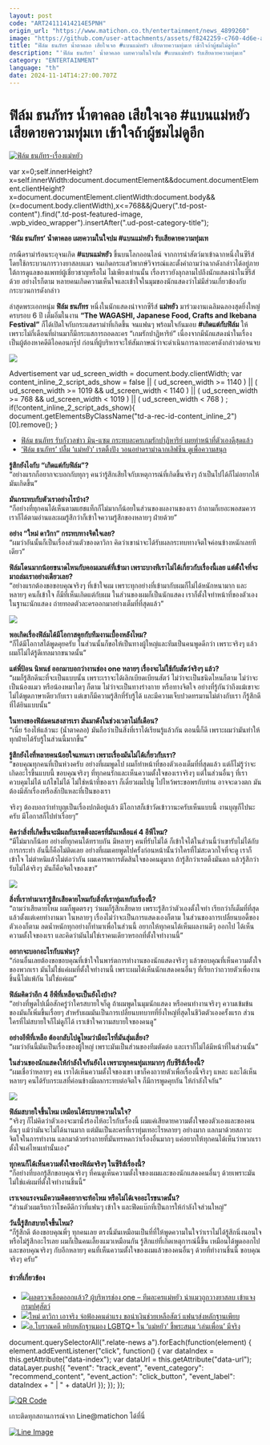 ```yaml
---
layout: post
code: "ART24111414214E5PNH"
origin_url: "https://www.matichon.co.th/entertainment/news_4899260"
image: "https://github.com/user-attachments/assets/f8242259-c760-4d6e-af58-8a7796bffa2a"
title: "ฟิล์ม ธนภัทร น้ำตาคลอ เสียใจเจอ #แบนแม่หยัว เสียดายความทุ่มเท เข้าใจถ้าผู้ชมไม่ดูอีก"
description: "'ฟิล์ม ธนภัทร' น้ำตาคลอ เผยความในใจปม #แบนแม่หยัว รับเสียดายความทุ่มเท"
category: "ENTERTAINMENT"
language: "th"
date: 2024-11-14T14:27:00.707Z
---
```


# ฟิล์ม ธนภัทร น้ำตาคลอ เสียใจเจอ #แบนแม่หยัว เสียดายความทุ่มเท เข้าใจถ้าผู้ชมไม่ดูอีก

[![](https://www.matichon.co.th/wp-content/uploads/2024/11/ฟิล์ม-ธนภัทร-เรื่องแม่หยัว.jpg "ฟิล์ม ธนภัทร-เรื่องแม่หยัว")](https://www.matichon.co.th/wp-content/uploads/2024/11/ฟิล์ม-ธนภัทร-เรื่องแม่หยัว.jpg)

var x=0;self.innerHeight?x=self.innerWidth:document.documentElement&&document.documentElement.clientHeight?x=document.documentElement.clientWidth:document.body&&(x=document.body.clientWidth),x<=768&&jQuery(".td-post-content").find(".td-post-featured-image, .wpb\_video\_wrapper").insertAfter(".ud-post-category-title");

**‘ฟิล์ม ธนภัทร’ น้ำตาคลอ เผยความในใจปม #แบนแม่หยัว รับเสียดายความทุ่มเท**

กรณีดราม่าร้อนระอุจนเกิด **#แบนแม่หยัว** ขึ้นบนโลกออนไลน์ จากการนำสัตว์มาเข้าฉากหนึ่งในซีรีส์ โดยใช้กระบวนการวางยาสลบแมว จนเกิดกระแสวิพากษ์วิจารณ์และตั้งคำถามว่าฉากดังกล่าวได้อยู่ภายใต้การดูแลของแพทย์ผู้เชี่ยวชาญหรือไม่ ไม่เพียงเท่านนั้น เรื่องราวยังลุกลามไปถึงนักแสดงนำในซีรีส์ด้วย อย่างไรก็ตาม หลายคนเกิดความเห็นใจและเข้าใจในมุมของนักแสดงว่าไม่มีส่วนเกี่ยวข้องกับกระบวนการดังกล่าว

ล่าสุดพระเอกหนุ่ม **ฟิล์ม ธนภัทร** หนึ่งในนักแสดงนำจากซีรีส์ **แม่หยัว** มาร่วมงานเฉลิมฉลองสุดยิ่งใหญ่ครบรอบ 6 ปี เต็มอิ่มในงาน **“The WAGASHI, Japanese Food, Crafts and Ikebana Festival”** ก็ได้เปิดใจกับกระแสดราม่าที่เกิดขึ้น จนแฟนๆ พร้อมใจกันมอบ **#เกิดแต่กับฟิล์ม** ให้ เพราะไม่กี่เดือนที่ผ่านมาก็มีกระแสการถอดละคร “เกมรักปาฏิหาริย์” เนื่องจากมีนักแสดงนำในเรื่องเป็นผู้ต้องหาคดีดิไอคอนกรุ๊ป ก่อนที่ผู้บริหารจะให้สัมภาษณ์ว่าจะดำเนินการฉายละครดังกล่าวต่อจนจบ

![](https://www.matichon.co.th/wp-content/uploads/2024/11/143844_0.jpg)

Advertisement var ud\_screen\_width = document.body.clientWidth; var content\_inline\_2\_script\_ads\_show = false || ( ud\_screen\_width >= 1140 ) || ( ud\_screen\_width >= 1019 && ud\_screen\_width < 1140 ) || ( ud\_screen\_width >= 768 && ud\_screen\_width < 1019 ) || ( ud\_screen\_width < 768 ) ; if(!content\_inline\_2\_script\_ads\_show){ document.getElementsByClassName("td-a-rec-id-content\_inline\_2")\[0\].remove(); }

*   [ฟิล์ม ธนภัทร รับกังวลข่าว มิน-แซม กระทบละครเกมรักปาฏิหาริย์ เผยทำหน้าที่ตัวเองดีสุดแล้ว](https://www.matichon.co.th/entertainment/news_4852174)
*   [‘ฟิล์ม ธนภัทร’ ปลื้ม ‘แม่หยัว’ เรตติ้งปัง วอนอย่าดราม่าฉากเลิฟซีน ดูเพื่อความสนุก](https://www.matichon.co.th/entertainment/news_4879791)

**รู้สึกยังไงกับ “เกิดแต่กับฟิล์ม”?**  
“อย่างแรกก็อยากจะบอกกับทุกๆ คนว่ารู้สึกเสียใจกับเหตุการณ์ที่เกิดขึ้นจริงๆ ถ้าเป็นไปได้ก็ไม่อยากให้มันเกิดขึ้น”

**มันกระทบกับตัวเราอย่างไรบ้าง?**  
“ก็อย่างที่ทุกคนได้เห็นตามแฮชแท็กก็ไม่มากก็น้อยในส่วนของผลงานของเรา ถ้าถามก็เยอะพอสมควร เราก็ได้ตามอ่านและผมรู้สึกว่าก็เข้าใจความรู้สึกของหลายๆ ฝ่ายด้วย”

**อย่าง “ใหม่ ดาวิกา” กระทบทางจิตใจเลย?**  
“ผมว่าอันนั้นก็เป็นเรื่องส่วนตัวของดาวิกา คิดว่าเขาน่าจะได้รับผลกระทบทางจิตใจค่อนข้างหนักเลยทีเดียว”

**ฟิล์มโดนมากน้อยขนาดไหนกับคอมเมนต์ที่เข้ามา เพราะบางทีเราไม่ได้เกี่ยวกับเรื่องนี้เลย แต่ตั้งใจที่จะมาถล่มเราอย่างเดียวเลย?**  
“อย่างแรกต้องขอขอบคุณจริงๆ ที่เข้าใจผม เพราะทุกอย่างที่เข้ามากับผมก็ไม่ได้หนักหนามาก และหลายๆ คนก็เข้าใจ ก็มีที่เห็นเกิดแต่กับผม ในส่วนของผมก็เป็นนักแสดง เราก็ตั้งใจทำหน้าที่ของตัวเองในฐานะนักแสดง ถ่ายทอดตัวละครออกมาอย่างเต็มที่ที่สุดแล้ว”

![](https://www.matichon.co.th/wp-content/uploads/2024/11/143846_0.jpg)

**พอเกิดเรื่องฟิล์มได้มีโอกาสคุยกับทีมงานเบื้องหลังไหม?**  
“ก็ได้มีโอกาสได้พูดคุยครับ ในส่วนนั้นก็ขอให้เป็นทางผู้ใหญ่และทีมเป็นคนพูดดีกว่า เพราะจริงๆ แล้วผมก็ไม่ได้รู้ดีเทลมากขนาดนั้น”

**แต่พี่ป้อน นิพนธ์ ออกมาบอกว่างานช่อง one หลายๆ เรื่องจะไม่ใช้กับสัตว์จริงๆ แล้ว?**  
“ผมก็รู้สึกดีนะที่จะเป็นแบบนั้น เพราะเราจะได้เลิกเบียดเบียนสัตว์ ไม่ว่าจะเป็นชนิดไหนก็ตาม ไม่ว่าจะเป็นน้องแมว หรือน้องหมาใดๆ ก็ตาม ไม่ว่าจะเป็นทางร่างกาย หรือทางจิตใจ อย่างที่รู้กันว่าถึงแม้เขาจะไม่ได้พูดภาษาเดียวกับเรา แต่เขาก็มีความรู้สึกที่รับรู้ได้ และมีความเจ็บปวดทรมานไม่ต่างกับเรา ก็รู้สึกดีที่ได้ยินแบบนั้น”

**ในทางของฟิล์มคนสงสารเรา มันมาดังในช่วงเวลาไม่กี่เดือน?**  
“เนี่ย ร้องไห้แล้วนะ (น้ำตาคลอ) มันถือว่าเป็นสิ่งที่เราได้เรียนรู้แล้วกัน ตอนนี้ก็ดี เพราะผมว่ามันทำให้ทุกฝ่ายได้รับรู้ในส่วนนี้มากขึ้น”

**รู้สึกยังไงที่หลายคนน้อยใจแทนเรา เพราะเรื่องมันไม่ได้เกี่ยวกับเรา?**  
“ขอบคุณทุกคนที่เป็นห่วงครับ อย่างที่ผมพูดไป ผมก็ทำหน้าที่ของตัวเองเต็มที่ที่สุดแล้ว แต่ก็ไม่รู้ว่าจะเกิดอะไรขึ้นแบบนี้ ขอบคุณจริงๆ ที่ทุกคนรักและเห็นความตั้งใจของเราจริงๆ แต่ในส่วนอื่นๆ ที่เราควบคุมไม่ได้ แก้ไขไม่ได้ ไม่ใช่หน้าที่ของเรา ก็เดี๋ยวผมไปมู ไปไหว้พระขอพรกับท่าน อาจจะดวงตก มันต้องมีสักเรื่องหรือสักปีแหละที่เป็นของเรา

จริงๆ ต้องบอกว่าทำบุญเป็นเรื่องปกติอยู่แล้ว มีโอกาสก็เข้าวัดเข้าวานะครับเห็นแบบนี้ งานบุญก็ไปนะครับ มีโอกาสก็ไปทำเรื่อยๆ”

**คิดว่าสิ่งที่เกิดขึ้นจะมีผลกับเรตติ้งละครที่มันเหลือแค่ 4 อีพีไหม?**  
“มีไม่มากก็น้อย อย่างที่ทุกคนได้ทราบกัน มีหลายๆ คนที่รับไม่ได้ ก็เข้าใจได้ในส่วนนี้ว่าเขารับไม่ได้กับการกระทำ อันนี้ก็คือไม่ติดเลย อย่างที่ผมเคยพูดไปครั้งก่อนหน้านั้นว่าใครที่ไม่สะดวกใจที่จะดู เราก็เข้าใจ ไม่ตำหนิแล้วไม่ต่อว่ากัน ผมเคารพการตัดสินใจของคนดูมาก ถ้ารู้สึกว่าเรตติ้งมันตก แล้วรู้สึกว่ารับไม่ได้จริงๆ มันก็คือจิตใจของเขา”

![](https://www.matichon.co.th/wp-content/uploads/2024/11/143854_0-819x1024.jpg)

**สิ่งที่เราทำมาเรารู้สึกเสียดายไหมกับสิ่งที่เราทุ่มเทกับเรื่องนี้?**  
“ถามว่าเสียดายไหม ผมก็พูดตรงๆ ว่าผมก็รู้สึกเสียดาย เพราะรู้สึกว่าตัวเองตั้งใจทำ เรียกว่าก็เต็มที่ที่สุดแล้วตั้งแต่เคยทำงานมา ในหลายๆ เรื่องไม่ว่าจะเป็นการแสดงเองก็ตาม ในส่วนของการเปลี่ยนบอดี้ของตัวเองก็ตาม ลดน้ำหนักทุกอย่างก็ทำมาเพื่อในส่วนนี้ อยากให้ทุกคนได้เห็นผลงานดีๆ ออกไป ได้เห็นความตั้งใจของเรา และคิดว่ามันไม่ใช่เราคนเดียวหรอกที่ตั้งใจทำงานนี้”

**อยากจะบอกอะไรกับแฟนๆ?**  
“ก่อนอื่นเลยต้องขอขอบคุณที่เข้าใจในพาร์ตการทำงานของนักแสดงจริงๆ แล้วขอบคุณที่เห็นความตั้งใจของพวกเรา มันไม่ใช่แค่ผมที่ตั้งใจทำงานนี้ เพราะผมได้เห็นนักแสดงคนอื่นๆ ที่เรียกว่าถวายตัวเพื่องานชิ้นนี้ไม่แพ้กัน ไม่ใช่แค่ผม”

**ฟิล์มคิดว่าอีก 4 อีพีที่เหลือจะเป็นยังไงบ้าง?**  
“อย่างที่พูดไปเมื่อสักครู่ว่าใครสบายใจก็ดู ถ้าผมพูดในมุมนักแสดง หรือคนทำงานจริงๆ ความเข้มข้นของมันก็เพิ่มขึ้นเรื่อยๆ สำหรับผมมันเป็นการเปลี่ยนบทบาทที่ยิ่งใหญ่ที่สุดในชีวิตตัวเองครั้งแรก ส่วนใครที่ไม่สบายใจก็ไม่ดูก็ได้ เราเข้าใจความสบายใจของคนดู”

**อย่างอีพีที่เหลือ ต้องกลับไปดูไหมว่ามีอะไรที่มันสุ่มเสี่ยง?**  
“ผมว่าอันนี้มันเป็นเรื่องของผู้ใหญ่ เพราะมันเป็นส่วนของทีมตัดต่อ และเราก็ไม่ได้มีหน้าที่ในส่วนนั้น”

**ในส่วนของนักแสดงให้กำลังใจกันยังไง เพราะทุกคนทุ่มเทมากๆ กับซีรีส์เรื่องนี้?**  
“ผมเชื่อว่าหลายๆ คน เราได้เห็นความตั้งใจของเขา เขาก็คงถวายตัวเพื่อเรื่องนี้จริงๆ แหละ และได้เห็นหลายๆ คนได้รับกระแสที่ค่อนข้างมีผลกระทบต่อจิตใจ ก็มีการพูดคุยกัน ให้กำลังใจกัน”

![](https://www.matichon.co.th/wp-content/uploads/2024/11/143845_0-768x1024.jpg)

**ฟิล์มสบายใจขึ้นไหม เหมือนได้ระบายความในใจ?**  
“จริงๆ ก็ไม่คิดว่าตัวเองจะมานั่งร้องไห้อะไรกับเรื่องนี้ ผมแค่เสียดายความตั้งใจของตัวเองและของคนอื่นๆ แม้ว่ามันจะไม่ได้นานมาก แต่มันเป็นละครที่เราทุ่มเทอะไรหลายๆ อย่างมาก แลกมาด้วยสภาวะจิตใจในการทำงาน แลกมาด้วยร่างกายที่มันทรหดกว่าเรื่องอื่นมากๆ แค่อยากให้ทุกคนได้เห็นว่าพวกเราตั้งใจแค่ไหนเท่านั้นเอง”

**ทุกคนก็ได้เห็นความตั้งใจของฟิล์มจริงๆ ในซีรีส์เรื่องนี้?**  
“ก็อย่างที่บอกรู้สึกขอบคุณจริงๆ ที่คนดูเห็นความตั้งใจของผมและของนักแสดงคนอื่นๆ ด้วยเพราะมันไม่ใช่แค่ผมที่ตั้งใจทำงานชิ้นนี้”

**เราเจอแรงจนมีความคิดอยากจะท้อไหม หรือไม่ได้เจออะไรขนาดนั้น?**  
“ส่วนตัวผมเรียกว่าโชคดีดีกว่าที่แฟนๆ เข้าใจ และฟีดแบ๊กที่เป็นการให้กำลังใจส่วนใหญ่”

**วันนี้รู้สึกสบายใจขึ้นไหม?**  
“ก็รู้สึกดี ต้องขอบคุณพี่ๆ ทุกคนเลย ตรงนี้มันเหมือนเป็นที่ที่ให้พูดความในใจว่าเราไม่ได้รู้สึกนิ่งนอนใจ หรือไม่รู้สึกอะไรเลย ผมก็เป็นคนเลี้ยงแมวเหมือนกัน รู้สึกแย่ที่เกิดเหตุการณ์นี้ขึ้น เหมือนได้พูดออกไปและขอบคุณจริงๆ กับอีกหลายๆ คนที่เห็นความตั้งใจของผมแล้วของคนอื่นๆ ด้วยที่ทำงานชิ้นนี้ ขอบคุณจริงๆ ครับ”

#### ข่าวที่เกี่ยวข้อง

*   [![](https://www.matichon.co.th/wp-content/uploads/2024/11/gfhd11-wed.jpg)ผลตรวจเลือดออกแล้ว? ผู้บริหารช่อง one – ทีมละครแม่หยัว นำแมวถูกวางยาสลบ เข้าแจงกรมปศุสัตว์](https://www.matichon.co.th/local/news_4897382) 
*   [![](https://www.matichon.co.th/wp-content/uploads/2024/11/bb20.jpg)ใหม่ ดาวิกา เอาจริง จ่อฟ้องคนด่าแรง ขอนำเงินช่วยเหลือสัตว์ แฟนๆส่งหลักฐานเพียบ](https://www.matichon.co.th/entertainment/thai-entertainment/news_4895661)
*   [![](https://www.matichon.co.th/wp-content/uploads/2024/11/S__11444.jpg)อ.โบราณคดี หยิบหลักฐานมอง LGBTQ+ ใน ‘แม่หยัว’ ชี้พระสนม ‘เล่นเพื่อน’ มีจริง](https://www.matichon.co.th/education/religious-cultural/news_4895416)

document.querySelectorAll(".relate-news a").forEach(function(element) { element.addEventListener("click", function() { var dataIndex = this.getAttribute("data-index"); var dataUrl = this.getAttribute("data-url"); dataLayer.push({ "event": "track\_event", "event\_category": "recommend\_content", "event\_action": "click\_button", "event\_label": dataIndex + " | " + dataUrl }); }); });

[![QR Code](https://www.matichon.co.th/wp-content/uploads/2023/07/wob1371z.jpg)](https://lin.ee/ht0nDxX)

เกาะติดทุกสถานการณ์จาก Line@matichon ได้ที่นี่

[![Line Image](https://www.matichon.co.th/wp-content/uploads/2023/07/th.png)](https://lin.ee/ht0nDxX)